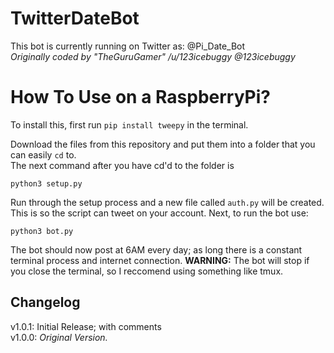 # TwitterDateBot
This bot is currently running on Twitter as: @Pi_Date_Bot  
_Originally coded by "TheGuruGamer" /u/123icebuggy @123icebuggy_  

# How To Use on a RaspberryPi?
To install this, first run `pip install tweepy` in the terminal.

Download the files from this repository and put them into a folder that you can easily `cd` to.   
The next command after you have cd'd to the folder is 
```
python3 setup.py
```
Run through the setup process and a new file called `auth.py` will be created. This is so the script can tweet on your account.
Next, to run the bot use:
```
python3 bot.py
```
The bot should now post at 6AM every day; as long there is a constant terminal process and internet connection.
**WARNING:** The bot will stop if you close the terminal, so I reccomend using something like tmux.

## Changelog
v1.0.1: Initial Release; with comments  
v1.0.0: _Original Version._  
